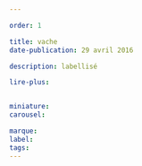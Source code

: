 ```yaml
---

order: 1

title: vache
date-publication: 29 avril 2016

description: labellisé

lire-plus: 


miniature: 
carousel: 

marque:
label: 
tags: 
---
```


<!--fin-excerpt-->
<!-- ******************************** -->
<!-- **** début contenu détaillé **** -->



<!-- **** fin contenu détaillé **** -->
<!-- ****************************** -->




